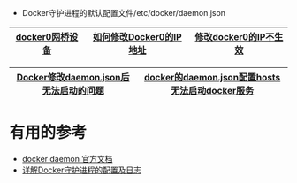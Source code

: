 
* Docker守护进程的默认配置文件/etc/docker/daemon.json


[docker0网桥设备](https://github.com/stevenli91748/Engineering-special/blob/master/Docker/容器网络/docker0设备.md)|[如何修改Docker0的IP地址](https://github.com/stevenli91748/Engineering-special/blob/master/Docker/Docker守护进程/如何修改Docker0的IP地址.md)|[修改docker0的IP不生效](https://www.cnblogs.com/rootid/p/9317772.html)|
---|---|---|

[Docker修改daemon.json后无法启动的问题](https://www.cnblogs.com/cocowool/p/docker_daemon_log_driver.html)|[docker的daemon.json配置hosts无法启动docker服务](https://www.cnblogs.com/beiji/p/11675608.html)|
---|---|



# 有用的参考

* [docker daemon 官方文档](https://docs.docker.com/engine/reference/commandline/dockerd/)
* [详解Docker守护进程的配置及日志](https://www.jb51.net/article/138102.htm)
